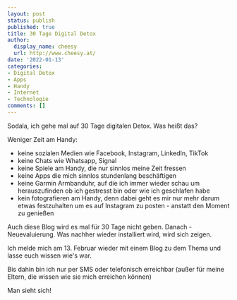 ```yaml
---
layout: post
status: publish
published: true
title: 30 Tage Digital Detox
author:
  display_name: cheesy
  url: http://www.cheesy.at/
date: '2022-01-13'
categories:
- Digital Detox
- Apps
- Handy
- Internet
- Technologie
comments: []
---
```


Sodala, ich gehe mal auf 30 Tage digitalen Detox. Was heißt das? 

Weniger Zeit am Handy: 
- keine sozialen Medien wie Facebook, Instagram, LinkedIn, TikTok
- keine Chats wie Whatsapp, Signal
- keine Spiele am Handy, die nur sinnlos meine Zeit fressen
- keine Apps die mich sinnlos stundenlang beschäftigen
- keine Garmin Armbanduhr, auf die ich immer wieder schau um herauszufinden ob ich gestresst bin oder wie ich geschlafen habe
- kein fotografieren am Handy, denn dabei geht es mir nur mehr darum etwas festzuhalten um es auf Instagram zu posten - anstatt den Moment zu genießen

Auch diese Blog wird es mal für 30 Tage nicht geben. Danach - Neuevaluierung. Was nachher wieder installiert wird, wird sich zeigen.

Ich melde mich am 13. Februar wieder mit einem Blog zu dem Thema und lasse euch wissen wie's war.

Bis dahin bin ich nur per SMS oder telefonisch erreichbar (außer für meine Eltern, die wissen wie sie mich erreichen können)

Man sieht sich!